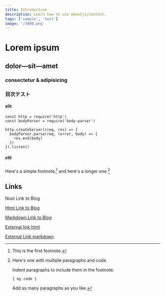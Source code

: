 ```yaml
---
title: Introduction
description: Learn how to use @nuxtjs/content.
tags: ['sample', 'test']
image: '/3000.png'
---
```


# Lorem ipsum

## dolor—sit—amet

### consectetur &amp; adipisicing

### 目次テスト

#### elit

```js{1,3-5}[server.js]
const http = require('http')
const bodyParser = require('body-parser')

http.createServer((req, res) => {
  bodyParser.parse(req, (error, body) => {
    res.end(body)
  })
}).listen()
```

##### elit

Here's a simple footnote,[^1] and here's a longer one.[^bignote]

## Links

<nuxt-link to="/articles">Nuxt Link to Blog</nuxt-link>

<a href="/articles">Html Link to Blog</a>

[Markdown Link to Blog](/articles)

<a href="https://nuxtjs.org">External link html</a>

[External Link markdown](https://nuxtjs.org)

[^1]: This is the first footnote.

[^bignote]: Here's one with multiple paragraphs and code.

    Indent paragraphs to include them in the footnote.

    `{ my code }`

    Add as many paragraphs as you like.